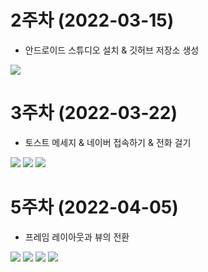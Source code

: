 # 2주차 (2022-03-15)
  - 안드로이드 스튜디오 설치 & 깃허브 저장소 생성

<img width="" height="" src="./pic/2st.PNG"></img>

# 3주차 (2022-03-22)
  - 토스트 메세지 & 네이버 접속하기 & 전화 걸기

<img width="" height="" src="./pic/3주차_토스트.png"></img>
<img width="" height="" src="./pic/3주차_네이버.png"></img>
<img width="" height="" src="./pic/3주차_전화걸기.png"></img>

# 5주차 (2022-04-05)
- 프레임 레이아웃과 뷰의 전환

<img width="" height="" src="./pic/5주차_actmain.png"></img>
<img width="" height="" src="./pic/5주차_mainact.png"></img>
<img width="" height="" src="./pic/5주차_1.png"></img>
<img width="" height="" src="./pic/5주차_2.png"></img>

